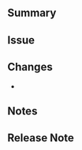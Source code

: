 <!-- Title: <type>: <short summary>  (example: fix: client redirect URIs sync) -->

## Summary
<!-- What changed & why (1–2 sentences) -->

## Issue
<!-- Optional: Closes #123 -->

## Changes
<!-- Bullet list or short paragraph. -->
- 

## Notes
<!-- Optional extra context / follow-up ideas. -->

## Release Note
<!-- Optional user-facing line; leave blank if not needed. -->
